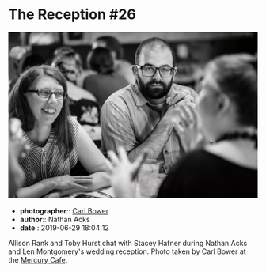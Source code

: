 # The Reception \#26

![Allison Rank and Toby Hurst chat with Stacey Hafner](assets/2019-06-29-set-3-the-reception-26.webp)

* **photographer**:: [Carl Bower](https://carlbowerphotos.com)  
* **author**:: Nathan Acks  
* **date**:: 2019-06-29 18:04:12

Allison Rank and Toby Hurst chat with Stacey Hafner during Nathan Acks and Len Montgomery's wedding reception. Photo taken by Carl Bower at the [Mercury Cafe](http://mercurycafe.com).
